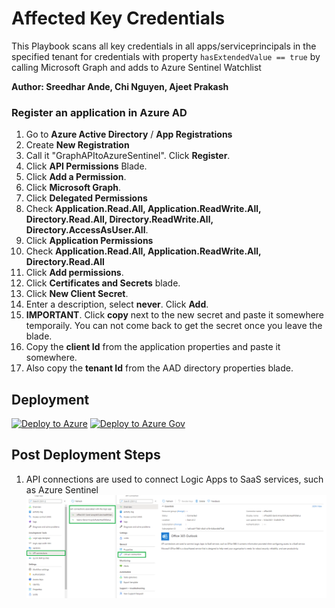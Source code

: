 # Affected Key Credentials
This Playbook scans all key credentials in all apps/serviceprincipals in the specified tenant  for credentials with property `hasExtendedValue == true` by calling Microsoft Graph and adds to Azure Sentinel Watchlist  

**Author: Sreedhar Ande, Chi Nguyen, Ajeet Prakash**

### Register an application in Azure AD 
1. Go to **Azure Active Directory** / **App Registrations**
2. Create **New Registration**    
3. Call it "GraphAPItoAzureSentinel".  Click **Register**.  
4. Click **API Permissions** Blade.  
5. Click **Add a Permission**.    
6. Click **Microsoft Graph**.  
7. Click **Delegated  Permissions**  
8. Check **Application.Read.All, Application.ReadWrite.All, Directory.Read.All, Directory.ReadWrite.All, Directory.AccessAsUser.All**.  
9. Click **Application  Permissions** 
10. Check **Application.Read.All, Application.ReadWrite.All, Directory.Read.All**  
11. Click **Add permissions**.    
12. Click **Certificates and Secrets** blade.
13. Click **New Client Secret**.
14. Enter a description, select **never**.  Click **Add**.  
15. **IMPORTANT**.  Click **copy** next to the new secret and paste it somewhere temporaily.  You can not come back to get the secret once you leave the blade.  
16. Copy the **client Id** from the application properties and paste it somewhere.  
17. Also copy the **tenant Id** from the AAD directory properties blade.  


## Deployment

[![Deploy to Azure](https://aka.ms/deploytoazurebutton)](https://portal.azure.com/#create/Microsoft.Template/uri/https%3A%2F%2Fraw.githubusercontent.com%2FAzure%2FAzure-Sentinel%2Fmaster%2FPlaybooks%2FAffected-Key-Credentials-CVE-2021-42306%2Fazuredeploy.json)
[![Deploy to Azure Gov](https://aka.ms/deploytoazuregovbutton)](https://portal.azure.us/#create/Microsoft.Template/uri/https%3A%2F%2Fraw.githubusercontent.com%2FAzure%2FAzure-Sentinel%2Fmaster%2FPlaybooks%2FAffected-Key-Credentials-CVE-2021-42306%2Fazuredeploy.json)

## Post Deployment Steps

1.	API connections are used to connect Logic Apps to SaaS services, such as Azure Sentinel  
    ![Apiconnections](./images/Apiconnections.png)
